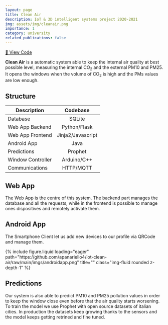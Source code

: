 ```yaml
---
layout: page
title: Clean Air
description: IoT & 3D intelligent systems project 2020-2021
img: assets/img/cleanair.png
importance: 1
category: university
related_publications: false
---
```


<div class="mb-4">
    <a href="https://github.com/apanariello4/iot-clean-air" class="btn btn-primary me-2" target="_blank">
        🔗 View Code
    </a>
</div>

**Clean Air** is a automatic system able to keep the internal air quality at best possible level, measuring the internal CO<sub>2</sub> and the external PM10 and PM25. It opens the windows when the volume of CO<sub>2</sub> is high and the PMs values are low enough.

## Structure

| Description       |      Codebase     |
|-------------------|:-----------------:|
| Database          |       SQLite      |
| Web App Backend   |    Python/Flask   |
| Web App Frontend  | Jinja2/Javascript |
| Android App       |        Java       |
| Predictions       |      Prophet      |
| Window Controller |    Arduino/C++    |
| Communications    |     HTTP/MQTT     |

## Web App

The Web App is the centre of this system. The backend part manages the database and all the requests, while in the frontend is possible to manage ones dispositives and remotely activate them.

## Android App
The Smartphone Client let us add new devices to our profile via QRCode and manage them.

<div class="row">
    <div class="col-sm-5 mt-3 mt-md-0">
        {% include figure.liquid loading="eager" path="https://github.com/apanariello4/iot-clean-air/raw/main/imgs/androidapp.png" title="" class="img-fluid rounded z-depth-1" %}
    </div>
</div>

## Predictions

Our system is also able to predict PM10 and PM25 pollution values in order to keep the window close even before that the air quality starts worsening. To train the model we use Prophet with open source datasets of italian cities. In production the datasets keep growing thanks to the sensors and the model keeps getting retrined and fine tuned.
